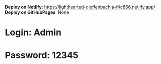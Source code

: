 **Deploy on Netlify**: https://lighthearted-dieffenbachia-f4c866.netlify.app/
**Deploy on GitHubPages**: None
# Login: Admin
# Password: 12345
